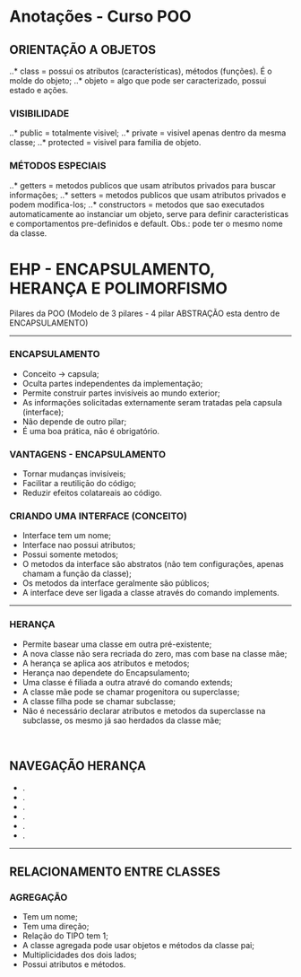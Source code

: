 <h1><strong>Anotações - Curso POO</strong></h1>

<h2>ORIENTAÇÃO A OBJETOS</h2>
..* class = possui os atributos (características), métodos (funções). É o molde do objeto;
..* objeto = algo que pode ser caracterizado, possui estado e ações.

<h3>VISIBILIDADE</h3>
..* public = totalmente visivel;
..* private = visivel apenas dentro da mesma classe;
..* protected = visivel para familia de objeto.

<h3>MÉTODOS ESPECIAIS</h3>
..* getters = metodos publicos que usam atributos privados para buscar informações;
..* setters = metodos publicos que usam atributos privados e podem modifica-los;
..* constructors = metodos que sao executados automaticamente ao instanciar um objeto, serve para definir caracteristicas e comportamentos pre-definidos e default. Obs.: pode ter o mesmo nome da classe.

<h1>EHP - ENCAPSULAMENTO, HERANÇA E POLIMORFISMO</h1>
Pilares da POO (Modelo de 3 pilares - 4 pilar ABSTRAÇÃO esta dentro de ENCAPSULAMENTO)

<hr>
<h3>ENCAPSULAMENTO</h3>
 <ul>
 	<li>Conceito -> capsula;</li>
	 <li> Oculta partes independentes da implementação;</li>
	 <li>Permite construir partes invisíveis ao mundo exterior;</li>
	 <li>As informações solicitadas externamente seram tratadas pela capsula (interface);</li>
	 <li>Não depende de outro pilar;</li>
	 <li>É uma boa prática, nāo é obrigatório.</li>
 </ul>
<h3>VANTAGENS - ENCAPSULAMENTO</h3>
<ul>
	<li>Tornar mudanças invisíveis;</li>
	<li>Facilitar a reutiliçāo do código;</li>
	<li>Reduzir efeitos colatareais ao código.</li>
</ul>
<h3>CRIANDO UMA INTERFACE (CONCEITO)</h3>
<ul>
	<li>Interface tem um nome;</li>
	<li>Interface nao possui atributos;</li>
	<li>Possui somente metodos;</li>
	<li>O metodos da interface são abstratos (não tem configurações, apenas chamam a função da classe);</li>
	<li>Os metodos da interface geralmente são públicos;</li>
	<li>A interface deve ser ligada a classe através do comando implements.</li>
</ul>
<hr>
<h3>HERANÇA</h3>
<ul>
	<li>Permite basear uma classe em outra pré-existente;</li>
	<li>A nova classe não sera recriada do zero, mas com base na classe mãe;</li>
	<li>A herança se aplica aos atributos e metodos;</li>
	<li>Herança nao dependete do Encapsulamento;</li>
	<li>Uma classe é filiada a outra atravé do comando extends;</li>
	<li>A classe mãe pode se chamar progenitora ou superclasse;</li>
	<li>A classe filha pode se chamar subclasse;</li>
	<li>Não é necessário declarar atributos e metodos da superclasse na subclasse, os mesmo já sao herdados da classe mãe;
	</li>
</ul>
<br>
<h2>NAVEGAÇÃO HERANÇA</h2>
<ul>
	<li>.</li>
	<li>.</li>
	<li>.</li>
	<li>.</li>
	<li>.</li>
	<li>.</li>
</ul>




<hr>
<h2>RELACIONAMENTO ENTRE CLASSES</h2>

<h3>AGREGAÇÃO</h3>
<ul>
	<li>Tem um nome;</li>
	<li>Tem uma direção;</li>
	<li>Relação do TIPO tem 1;</li>
	<li>A classe agregada pode usar objetos e métodos da classe pai;</li>
	<li>Multiplicidades dos dois lados;</li>
	<li>Possui atributos e métodos.</li>
</ul>






